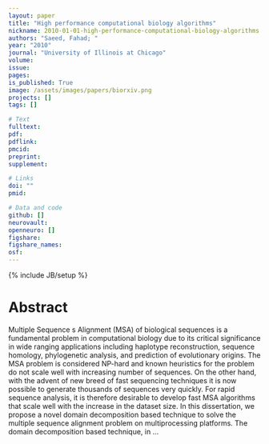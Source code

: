 ```yaml
---
layout: paper
title: "High performance computational biology algorithms"
nickname: 2010-01-01-high-performance-computational-biology-algorithms
authors: "Saeed, Fahad; "
year: "2010"
journal: "University of Illinois at Chicago"
volume: 
issue:
pages: 
is_published: True
image: /assets/images/papers/biorxiv.png
projects: []
tags: []

# Text
fulltext:
pdf:
pdflink:
pmcid:
preprint: 
supplement:

# Links
doi: ""
pmid:

# Data and code
github: []
neurovault:
openneuro: []
figshare:
figshare_names:
osf:
---
```

{% include JB/setup %}

# Abstract

Multiple Sequence s Alignment (MSA) of biological sequences is a fundamental problem in computational biology due to its critical significance in wide ranging applications including haplotype reconstruction, sequence homology, phylogenetic analysis, and prediction of evolutionary origins. The MSA problem is considered NP-hard and known heuristics for the problem do not scale well with increasing number of sequences. On the other hand, with the advent of new breed of fast sequencing techniques it is now possible to generate thousands of sequences very quickly. For rapid sequence analysis, it is therefore desirable to develop fast MSA algorithms that scale well with the increase in the dataset size. In this dissertation, we propose a novel domain decomposition based technique to solve the multiple sequence alignment problem on multiprocessing platforms. The domain decomposition based technique, in …
